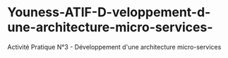 # Youness-ATIF-D-veloppement-d-une-architecture-micro-services-
Activité Pratique N°3 - Développement d'une architecture micro-services

